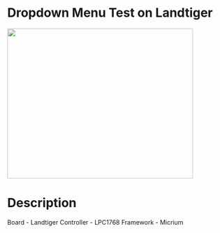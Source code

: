 # Dropdown Menu Test on Landtiger #
<a href='http://www.youtube.com/watch?feature=player_embedded&v=vqwxWEDGRic' target='_blank'><img src='http://img.youtube.com/vi/vqwxWEDGRic/0.jpg' width='425' height=344 /></a>



# Description #

Board - Landtiger
Controller - LPC1768
Framework - Micrium